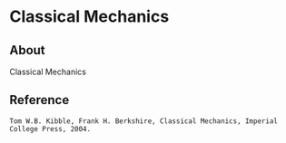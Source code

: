 # Classical Mechanics

## About

Classical Mechanics

## Reference

    Tom W.B. Kibble, Frank H. Berkshire, Classical Mechanics, Imperial College Press, 2004.
